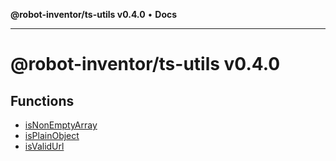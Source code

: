**@robot-inventor/ts-utils v0.4.0** • **Docs**

***

# @robot-inventor/ts-utils v0.4.0

## Functions

- [isNonEmptyArray](functions/isNonEmptyArray.md)
- [isPlainObject](functions/isPlainObject.md)
- [isValidUrl](functions/isValidUrl.md)
